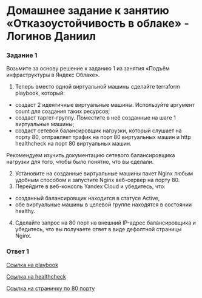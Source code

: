 # Домашнее задание к занятию «Отказоустойчивость в облаке» - Логинов Даниил

### Задание 1 

Возьмите за основу решение к заданию 1 из занятия «Подъём инфраструктуры в Яндекс Облаке».

1. Теперь вместо одной виртуальной машины сделайте terraform playbook, который:
 * создаст 2 идентичные виртуальные машины. Используйте аргумент count для создания таких ресурсов;
 * создаст таргет-группу. Поместите в неё созданные на шаге 1 виртуальные машины;
 * создаст сетевой балансировщик нагрузки, который слушает на порту 80, отправляет трафик на порт 80 виртуальных машин и http healthcheck на порт 80 виртуальных машин.

Рекомендуем изучить документацию сетевого балансировщика нагрузки для того, чтобы было понятно, что вы сделали.

2. Установите на созданные виртуальные машины пакет Nginx любым удобным способом и запустите Nginx веб-сервер на порту 80.
3. Перейдите в веб-консоль Yandex Cloud и убедитесь, что:
 *  созданный балансировщик находится в статусе Active,
 *  обе виртуальные машины в целевой группе находятся в состоянии healthy.
4. Сделайте запрос на 80 порт на внешний IP-адрес балансировщика и убедитесь, что вы получаете ответ в виде дефолтной страницы Nginx.

### Ответ 1

[Ссылка на playbook](https://github.com/Loginochka/sflt.hw/blob/main/failover/src/Terraform-main.tf)

[Ссылка на healthcheck](https://github.com/Loginochka/sflt.hw/blob/main/failover/src/load_balancer_health.png)

[Ссылка на страничку по 80 порту](https://github.com/Loginochka/sflt.hw/blob/main/failover/src/load_balancer_url.png)